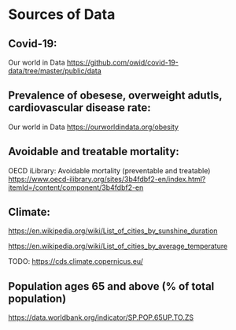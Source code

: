 # Sources of Data

## Covid-19:
Our world in Data
https://github.com/owid/covid-19-data/tree/master/public/data

## Prevalence of obesese, overweight adutls, cardiovascular disease rate:
Our world in Data
https://ourworldindata.org/obesity

## Avoidable and treatable mortality:
OECD iLibrary: Avoidable mortality (preventable and treatable)
https://www.oecd-ilibrary.org/sites/3b4fdbf2-en/index.html?itemId=/content/component/3b4fdbf2-en

## Climate:
https://en.wikipedia.org/wiki/List_of_cities_by_sunshine_duration

https://en.wikipedia.org/wiki/List_of_cities_by_average_temperature

TODO: https://cds.climate.copernicus.eu/

## Population ages 65 and above (% of total population)

https://data.worldbank.org/indicator/SP.POP.65UP.TO.ZS